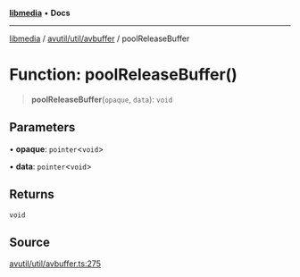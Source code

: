 [**libmedia**](../../../../README.md) • **Docs**

***

[libmedia](../../../../README.md) / [avutil/util/avbuffer](../README.md) / poolReleaseBuffer

# Function: poolReleaseBuffer()

> **poolReleaseBuffer**(`opaque`, `data`): `void`

## Parameters

• **opaque**: `pointer`\<`void`\>

• **data**: `pointer`\<`void`\>

## Returns

`void`

## Source

[avutil/util/avbuffer.ts:275](https://github.com/zhaohappy/libmedia/blob/83708827f1f74f03ced670ca9bc2d9d1e5e5366a/src/avutil/util/avbuffer.ts#L275)

